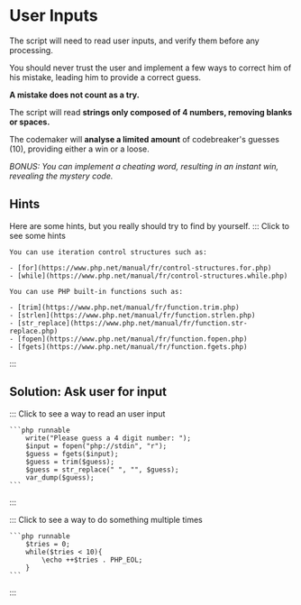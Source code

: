 # User Inputs

The script will need to read user inputs, and verify them before any processing.

You should never trust the user and implement a few ways to correct him of his mistake,
leading him to provide a correct guess.

**A mistake does not count as a try.**  

The script will read **strings only composed of 4 numbers, removing blanks or spaces.**

The codemaker will **analyse a limited amount** of codebreaker's guesses (10), providing either a win or a loose.  

_BONUS: You can implement a cheating word, resulting in an instant win, revealing the mystery code._  

## Hints

Here are some hints, but you really should try to find by yourself.
::: Click to see some hints

    You can use iteration control structures such as:

    - [for](https://www.php.net/manual/fr/control-structures.for.php)
    - [while](https://www.php.net/manual/fr/control-structures.while.php)

    You can use PHP built-in functions such as:

    - [trim](https://www.php.net/manual/fr/function.trim.php)
    - [strlen](https://www.php.net/manual/fr/function.strlen.php)
    - [str_replace](https://www.php.net/manual/fr/function.str-replace.php)
    - [fopen](https://www.php.net/manual/fr/function.fopen.php)
    - [fgets](https://www.php.net/manual/fr/function.fgets.php)

:::

## Solution: Ask user for input

::: Click to see a way to read an user input

    ```php runnable
        write("Please guess a 4 digit number: ");
        $input = fopen("php://stdin", "r");
        $guess = fgets($input);
        $guess = trim($guess);
        $guess = str_replace(" ", "", $guess);
        var_dump($guess);
    ```

:::

::: Click to see a way to do something multiple times

    ```php runnable
        $tries = 0;
        while($tries < 10){
            \echo ++$tries . PHP_EOL;
        }
    ```

:::
